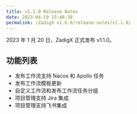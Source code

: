 ```yaml
---
title: v1.1.0 Release Notes
date: 2023-04-19 15:48:38
permalink: /ZadigX v1.6.0/release-notes/v1.1.0/
---
```



2023 年 1 月 20 日，ZadigX 正式发布 v1.1.0。

## 功能列表

- 发布工作流支持 Nacos 和 Apollo 任务
- 发布工作流模板更新
- 自定义工作流和发布工作流任务分组
- 项目管理支持 Jira 集成
- 项目管理支持飞书集成

